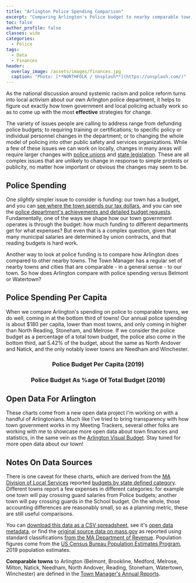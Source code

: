 ```yaml
---
title: "Arlington Police Spending Comparison"
excerpt: "Comparing Arlington's Police budget to nearby comparable towns."
toc: false
author_profile: false
classes: wide
categories:
  - Police
tags:
  - Data
  - Finances
header:
  overlay_image: /assets/images/finances.jpg
  caption: "Photo: [**NORTHFOLK / Unsplash**](https://unsplash.com/)"
---
```


As the national discussion around systemic racism and police reform turns into local activism about our own Arlington police department, it helps to figure out exactly how town government and local policing actually work so as to come up with the most **effective** strategies for change.

The variety of issues people are calling to address range from defunding police budgets; to requiring training or certifications; to specific policy or individual personnel changes in the department; or to changing the whole model of policing into other public safety and services organizations.  While a few of these issues we can work on locally, changes in many areas will require larger changes with [police unions](https://www.vox.com/policy-and-politics/21290981/police-union-contracts-minneapolis-reform) and [state legislation](https://digboston.com/why-massachusetts-cops-arent-featured-in-the-usa-today-misconduct-database/).  These are all complex issues that are unlikely to change in response to simple protests or publicity, no matter how important or obvious the changes may seem to be.

## Police Spending

One _slightly_ simpler issue to consider is funding: our town has a budget, and you can [see where the town spends our tax dollars](http://arlingtonvisualbudget.org/), and you can see the [police department's achievements and detailed budget requests](https://www.arlingtonma.gov/home/showdocument?id=46072).  Fundamentally, one of the ways we shape how our town government operates is through the budget: how much funding to different departments get for what expenses?  But even that is a complex question, given that many municipal salaries are determined by union contracts, and that reading budgets is hard work.

Another way to look at police funding is to compare how Arlington does compared to other nearby towns.  The Town Manager has a regular set of nearby towns and cities that are comparable - in a general sense - to our town.  So how does Arlington compare with police spending versus Belmont or Watertown?

## Police Spending Per Capita

When we compare Arlington's spending on police to comparable towns, we do well, coming in at the bottom third of towns!  Our annual police spending is about $180 per capita, lower than most towns, and only coming in higher than North Reading, Stoneham, and Melrose.  If we consider the police budget as a percentage of a total town budget, the police also come in the bottom third, aat 5.42% of the budget, about the same as North Andover and Natick, and the only notably lower towns are Needham and Winchester.

<figure class="half">
  <div class='chartfigure'>
    <h3 style='text-align: center;'>Police Budget Per Capita (2019)</h3>
    <div id="ppercapita"></div>
  </div>
  <div class='chartfigure'>
    <h3 style='text-align: center;'>Police Budget As %age Of Total Budget (2019)</h3>
    <div id="ppercent"></div>
  </div>
</figure>

## Open Data For Arlington

These charts come from a new open data project I'm working on with a handful of Arlingtonians.  Much like I've tried to bring transparency with how town government works in my Meeting Trackers, several other folks are working with me to showcase more open data about town finances and statistics, in the same vein as the [Arlington Visual Budget](http://arlingtonvisualbudget.org/).  Stay tuned for more open data about our town!

## Notes On Data Sources

There is one caveat for these charts, which are derived from the [MA Division of Local Services](https://www.mass.gov/orgs/division-of-local-services) reported [budgets by state defined category](https://dlsgateway.dor.state.ma.us/reports/rdPage.aspx?rdReport=ScheduleA.GenFund_MAIN).  Different towns report a few expenses in different categories: for example one town will pay crossing guard salaries from Police budgets; another town will pay crossing guards in the School budget.  On the whole, those accounting differences are reasonably small, so as a planning metric, these are still useful comparisons.

You can [download this data as a CSV spreadsheet](https://arlingtonma.info/data/finance/GenFundExpenditures2019-comps.csv), see it's [open data metadata](https://arlingtonma.info/data/finance/GenFundExpenditures2019-comps.json), or find the [original source data on mass.gov](https://dlsgateway.dor.state.ma.us/reports/rdPage.aspx?rdReport=ScheduleA.GenFund_MAIN) as reported using standard classifications [from the MA Department of Revenue](https://www.mass.gov/orgs/division-of-local-services).  Population figures come from the [US Census Bureau Population Estimates Program](https://www.census.gov/data/tables/time-series/demo/popest/2010s-total-cities-and-towns.html), 2019 population estimates.

**Comparable towns** to Arlington (Belmont, Brookline, Medford, Melrose, Milton, Natick, Needham, North Andover, Reading, Stoneham, Watertown, Winchester) are defined in the [Town Manager's Annual Reports](https://www.arlingtonma.gov/departments/town-manager/town-manager-s-annual-budget-financial-report).


<!-- Load d3/c3 resources and styles -->
<style>
.gridGreen line {
  stroke: #00ff00 !important;
  color: #00ff00 !important;
}
</style>
<link href="/assets/css/c3.css" rel="stylesheet">
<script src="/assets/js/d3.min.js" charset="utf-8"></script>
<script src="/assets/js/c3.min.js"></script>
<script>
// Hack: static data copied from calculated .csv files
const towns = [
  'Arlington',
  'Belmont',
  'Brookline',
  'Medford',
  'Melrose',
  'Milton',
  'Natick',
  'Needham',
  'North Andover',
  'Reading',
  'Stoneham',
  'Watertown',
  'Winchester'
]
const policePerCapita = [ // Figures rounded
  ['Municipality', 'Police $ Per Capita'],
  ['North Andover', '164'],
  ['Stoneham', '175'],
  ['Melrose', '178'],
  ['Arlington', '180'],
  ['Needham', '211'],
  ['Winchester', '212'],
  ['Natick', '223'],
  ['Reading', '238'],
  ['Medford', '241'],
  ['Milton', '264'],
  ['Belmont', '268'],
  ['Watertown', '271'],
  ['Brookline', '283']
]
const policePercent = [
  ['Municipality', 'Police Budget %'],
  ['Needham', '0.0428'],
  ['Winchester', '0.0441'],
  ['North Andover', '0.0536'],
  ['Arlington', '0.0542'],
  ['Natick', '0.0554'],
  ['Melrose', '0.0573'],
  ['Stoneham', '0.0617'],
  ['Brookline', '0.0623'],
  ['Reading', '0.0627'],
  ['Belmont', '0.0717'],
  ['Watertown', '0.0746'],
  ['Milton', '0.0786'],
  ['Medford', '0.0870']
]
c3.generate({
  bindto: '#ppercapita',
  data: {
    x: 'Municipality',
    rows: policePerCapita,
    type: 'bar',
    colors: {
      Arlington: '#008000'
    },
    labels: {
      format: {
        'Police $ Per Capita': d3.format('$')
      }
    }
  },
  grid: {
    y: {
      lines: [
        {
          value: 180,
          class: 'gridGreen',
          text: ''
        }
      ]
    }
  },
  axis: {
    rotated: true,
    x: {
      type: 'category',
      categories: towns,
      tick: {
        centered: true
      }
    },
    y: {
      show: false
    }
  }
})
c3.generate({
  bindto: '#ppercent',
  data: {
    x: 'Municipality',
    rows: policePercent,
    type: 'bar',
    labels: {
      format: {
        'Police Budget %': d3.format('.2%')
      }
    }
  },
  grid: {
    y: {
      lines: [
        {
          value: 0.0542,
          class: 'gridGreen',
          text: ''
        }
      ]
    }
  },
  axis: {
    rotated: true,
    x: {
      type: 'category',
      categories: towns,
      tick: {
        centered: true
      }
    },
    y: {
      show: false,
      label: {
        text: '% of Total Expense'
      }
    }
  }
})
</script>
